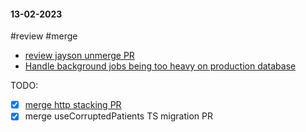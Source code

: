 #### 13-02-2023
#review #merge
- [review jayson unmerge PR](https://doctolib.atlassian.net/jira/software/c/projects/PIMS/boards/169?modal=detail&selectedIssue=PIMS-1212)
- [Handle background jobs being too heavy on production database](https://doctolib.slack.com/archives/C4FB8AEBY/p1676302072687619)

TODO:

- [x] [merge http stacking PR](https://github.com/doctolib/doctolib/pull/109066)
- [x] merge useCorruptedPatients TS migration PR